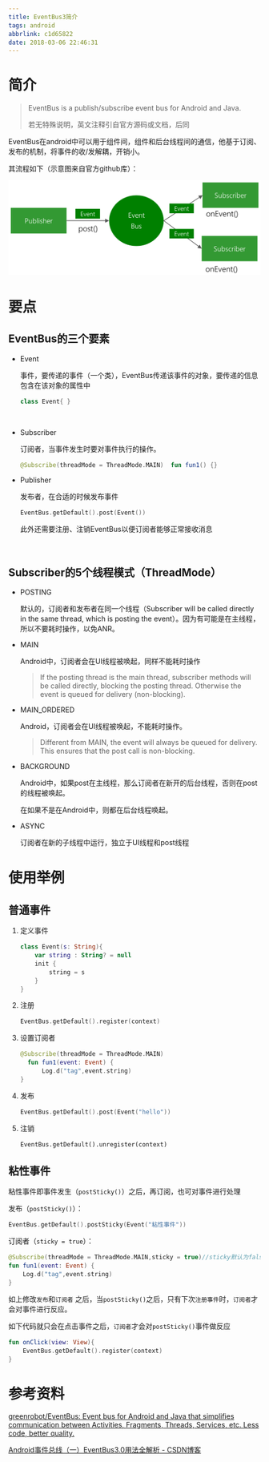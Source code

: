 ```yaml
---
title: EventBus3简介
tags: android
abbrlink: c1d65822
date: 2018-03-06 22:46:31
---
```




# 简介

> EventBus is a publish/subscribe event bus for Android and Java.
>
> 若无特殊说明，英文注释引自官方源码或文档，后同

EventBus在android中可以用于组件间，组件和后台线程间的通信，他基于订阅、发布的机制，将事件的收/发解耦，开销小。

其流程如下（示意图来自官方github库）：

![EventBus-Publish-Subscribe](https://github.com/greenrobot/EventBus/raw/master/EventBus-Publish-Subscribe.png)



# 要点

## EventBus的三个要素

* Event

  事件，要传递的事件（一个类），EventBus传递该事件的对象，要传递的信息包含在该对象的属性中

  ```kotlin
  class Event{ }
  ```

  ​

* Subscriber

  订阅者，当事件发生时要对事件执行的操作。

  ````kotlin
  @Subscribe(threadMode = ThreadMode.MAIN)  fun fun1() {}
  ````

* Publisher

  发布者，在合适的时候发布事件

  ```kotlin
  EventBus.getDefault().post(Event())
  ```

  此外还需要注册、注销EventBus以便订阅者能够正常接收消息

  ​

## Subscriber的5个线程模式（ThreadMode）

* POSTING

  默认的，订阅者和发布者在同一个线程（Subscriber will be called directly in the same thread, which is posting the event）。因为有可能是在主线程，所以不要耗时操作，以免ANR。

* MAIN

  Android中，订阅者会在UI线程被唤起，同样不能耗时操作

  > If the posting thread is the main thread, subscriber methods will be called directly, blocking the posting thread. Otherwise the event is queued for delivery (non-blocking). 

* MAIN_ORDERED

  Android，订阅者会在UI线程被唤起，不能耗时操作。

  > Different from MAIN, the event will always be queued for delivery. This ensures that the post call is non-blocking.

* BACKGROUND

  Android中，如果post在主线程，那么订阅者在新开的后台线程，否则在post的线程被唤起。

  在如果不是在Android中，则都在后台线程唤起。

* ASYNC

  订阅者在新的子线程中运行，独立于UI线程和post线程

# 使用举例

## 普通事件

1. 定义事件

   ```kotlin
   class Event(s: String){
       var string : String? = null
       init {
           string = s
       }
   }
   ```

2. 注册

   ```kotlin
   EventBus.getDefault().register(context)
   ```

3. 设置订阅者

   ```kotlin
   @Subscribe(threadMode = ThreadMode.MAIN)
     fun fun1(event: Event) {
         Log.d("tag",event.string)
   }
   ```

4. 发布

   ```kotlin
   EventBus.getDefault().post(Event("hello"))
   ```

5. 注销

   ```
   EventBus.getDefault().unregister(context)
   ```



## 粘性事件

粘性事件即事件发生（`postSticky()`）之后，再订阅，也可对事件进行处理

发布（`postSticky()`）：

```kotlin
EventBus.getDefault().postSticky(Event("粘性事件"))
```

订阅者（`sticky = true`）：

```kotlin
@Subscribe(threadMode = ThreadMode.MAIN,sticky = true)//sticky默认为false，可以不写
fun fun1(event: Event) {
    Log.d("tag",event.string)
}
```

如上修改`发布`和`订阅者` 之后，当`postSticky()`之后，只有下次`注册事件`时，`订阅者`才会对事件进行反应。

如下代码就只会在点击事件之后，`订阅者`才会对`postSticky()`事件做反应

```kotlin
fun onClick(view: View){
    EventBus.getDefault().register(context)
}
```



# 参考资料

[greenrobot/EventBus: Event bus for Android and Java that simplifies communication between Activities, Fragments, Threads, Services, etc. Less code, better quality.](https://github.com/greenrobot/EventBus)

[Android事件总线（一）EventBus3.0用法全解析 - CSDN博客](http://blog.csdn.net/itachi85/article/details/52205464)